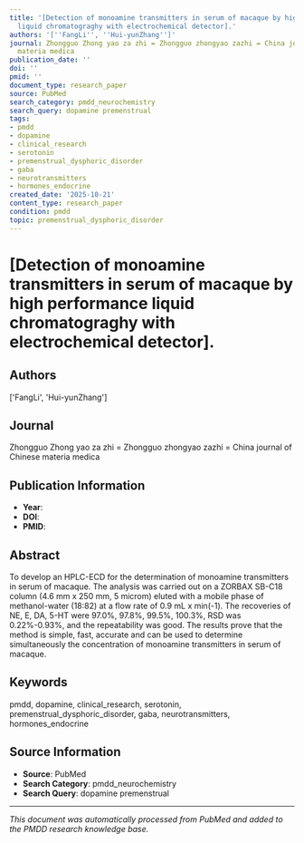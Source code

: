 ```yaml
---
title: '[Detection of monoamine transmitters in serum of macaque by high performance
  liquid chromatograghy with electrochemical detector].'
authors: '[''FangLi'', ''Hui-yunZhang'']'
journal: Zhongguo Zhong yao za zhi = Zhongguo zhongyao zazhi = China journal of Chinese
  materia medica
publication_date: ''
doi: ''
pmid: ''
document_type: research_paper
source: PubMed
search_category: pmdd_neurochemistry
search_query: dopamine premenstrual
tags:
- pmdd
- dopamine
- clinical_research
- serotonin
- premenstrual_dysphoric_disorder
- gaba
- neurotransmitters
- hormones_endocrine
created_date: '2025-10-21'
content_type: research_paper
condition: pmdd
topic: premenstrual_dysphoric_disorder
---
```


# [Detection of monoamine transmitters in serum of macaque by high performance liquid chromatograghy with electrochemical detector].

## Authors
['FangLi', 'Hui-yunZhang']

## Journal
Zhongguo Zhong yao za zhi = Zhongguo zhongyao zazhi = China journal of Chinese materia medica

## Publication Information
- **Year**: 
- **DOI**: 
- **PMID**: 

## Abstract
To develop an HPLC-ECD for the determination of monoamine transmitters in serum of macaque. The analysis was carried out on a ZORBAX SB-C18 column (4.6 mm x 250 mm, 5 microm) eluted with a mobile phase of methanol-water (18:82) at a flow rate of 0.9 mL x min(-1). The recoveries of NE, E, DA, 5-HT were 97.0%, 97.8%, 99.5%, 100.3%, RSD was 0.22%-0.93%, and the repeatability was good. The results prove that the method is simple, fast, accurate and can be used to determine simultaneously the concentration of monoamine transmitters in serum of macaque.

## Keywords
pmdd, dopamine, clinical_research, serotonin, premenstrual_dysphoric_disorder, gaba, neurotransmitters, hormones_endocrine

## Source Information
- **Source**: PubMed
- **Search Category**: pmdd_neurochemistry
- **Search Query**: dopamine premenstrual

---
*This document was automatically processed from PubMed and added to the PMDD research knowledge base.*
